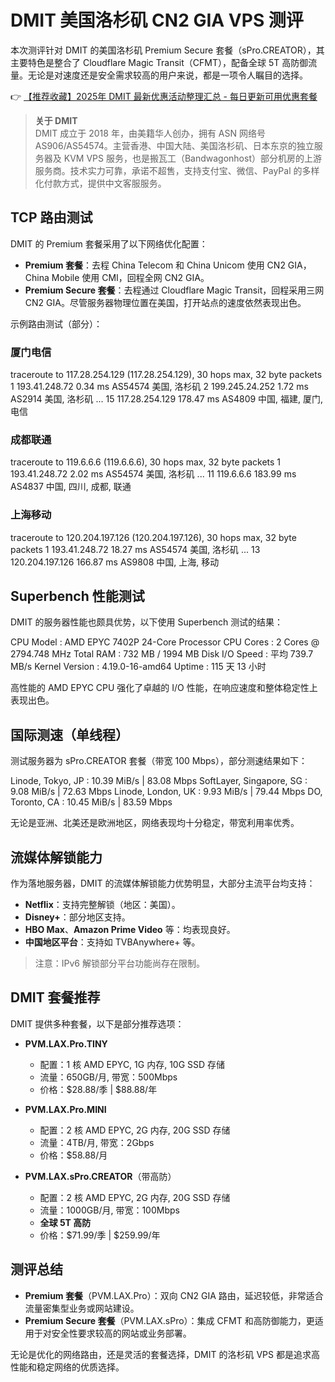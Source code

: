 # DMIT 美国洛杉矶 CN2 GIA VPS 测评

本次测评针对 DMIT 的美国洛杉矶 Premium Secure 套餐（sPro.CREATOR），其主要特色是整合了 Cloudflare Magic Transit（CFMT），配备全球 5T 高防御流量。无论是对速度还是安全需求较高的用户来说，都是一项令人瞩目的选择。

👉 [【推荐收藏】2025年 DMIT 最新优惠活动整理汇总 - 每日更新可用优惠套餐](https://bit.ly/dmit_coupon)

> **关于 DMIT**  
> DMIT 成立于 2018 年，由美籍华人创办，拥有 ASN 网络号 AS906/AS54574。主营香港、中国大陆、美国洛杉矶、日本东京的独立服务器及 KVM VPS 服务，也是搬瓦工（Bandwagonhost）部分机房的上游服务商。技术实力可靠，承诺不超售，支持支付宝、微信、PayPal 的多样化付款方式，提供中文客服服务。

## TCP 路由测试

DMIT 的 Premium 套餐采用了以下网络优化配置：

- **Premium 套餐**：去程 China Telecom 和 China Unicom 使用 CN2 GIA，China Mobile 使用 CMI，回程全网 CN2 GIA。
- **Premium Secure 套餐**：去程通过 Cloudflare Magic Transit，回程采用三网 CN2 GIA。尽管服务器物理位置在美国，打开站点的速度依然表现出色。

示例路由测试（部分）：

### 厦门电信

traceroute to 117.28.254.129 (117.28.254.129), 30 hops max, 32 byte packets
 1  193.41.248.72  0.34 ms  AS54574  美国, 洛杉矶
 2  199.245.24.252  1.72 ms  AS2914  美国, 洛杉矶
...
15  117.28.254.129  178.47 ms  AS4809  中国, 福建, 厦门, 电信


### 成都联通

traceroute to 119.6.6.6 (119.6.6.6), 30 hops max, 32 byte packets
 1  193.41.248.72  2.02 ms  AS54574  美国, 洛杉矶
...
11  119.6.6.6  183.99 ms  AS4837  中国, 四川, 成都, 联通


### 上海移动

traceroute to 120.204.197.126 (120.204.197.126), 30 hops max, 32 byte packets
 1  193.41.248.72  18.27 ms  AS54574  美国, 洛杉矶
...
13  120.204.197.126  166.87 ms  AS9808  中国, 上海, 移动


## Superbench 性能测试

DMIT 的服务器性能也颇具优势，以下使用 Superbench 测试的结果：


CPU Model            : AMD EPYC 7402P 24-Core Processor
CPU Cores            : 2 Cores @ 2794.748 MHz
Total RAM            : 732 MB / 1994 MB
Disk I/O Speed       : 平均 739.7 MB/s
Kernel Version       : 4.19.0-16-amd64
Uptime               : 115 天 13 小时


高性能的 AMD EPYC CPU 强化了卓越的 I/O 性能，在响应速度和整体稳定性上表现出色。

## 国际测速（单线程）

测试服务器为 sPro.CREATOR 套餐（带宽 100 Mbps），部分测速结果如下：


Linode, Tokyo, JP             : 10.39 MiB/s | 83.08 Mbps
SoftLayer, Singapore, SG      :  9.08 MiB/s | 72.63 Mbps
Linode, London, UK            :  9.93 MiB/s | 79.44 Mbps
DO, Toronto, CA               : 10.45 MiB/s | 83.59 Mbps


无论是亚洲、北美还是欧洲地区，网络表现均十分稳定，带宽利用率优秀。

## 流媒体解锁能力

作为落地服务器，DMIT 的流媒体解锁能力优势明显，大部分主流平台均支持：

- **Netflix**：支持完整解锁（地区：美国）。
- **Disney+**：部分地区支持。
- **HBO Max**、**Amazon Prime Video** 等：均表现良好。
- **中国地区平台**：支持如 TVBAnywhere+ 等。

> 注意：IPv6 解锁部分平台功能尚存在限制。

## DMIT 套餐推荐

DMIT 提供多种套餐，以下是部分推荐选项：

- **PVM.LAX.Pro.TINY**  
  - 配置：1 核 AMD EPYC, 1G 内存, 10G SSD 存储
  - 流量：650GB/月, 带宽：500Mbps
  - 价格：$28.88/季 | $88.88/年

- **PVM.LAX.Pro.MINI**  
  - 配置：2 核 AMD EPYC, 2G 内存, 20G SSD 存储
  - 流量：4TB/月, 带宽：2Gbps
  - 价格：$58.88/月

- **PVM.LAX.sPro.CREATOR**（带高防）  
  - 配置：2 核 AMD EPYC, 2G 内存, 20G SSD 存储
  - 流量：1000GB/月, 带宽：100Mbps
  - **全球 5T 高防**  
  - 价格：$71.99/季 | $259.99/年

## 测评总结

- **Premium 套餐**（PVM.LAX.Pro）：双向 CN2 GIA 路由，延迟较低，非常适合流量密集型业务或网站建设。
- **Premium Secure 套餐**（PVM.LAX.sPro）：集成 CFMT 和高防御能力，更适用于对安全性要求较高的网站或业务部署。

无论是优化的网络路由，还是灵活的套餐选择，DMIT 的洛杉矶 VPS 都是追求高性能和稳定网络的优质选择。